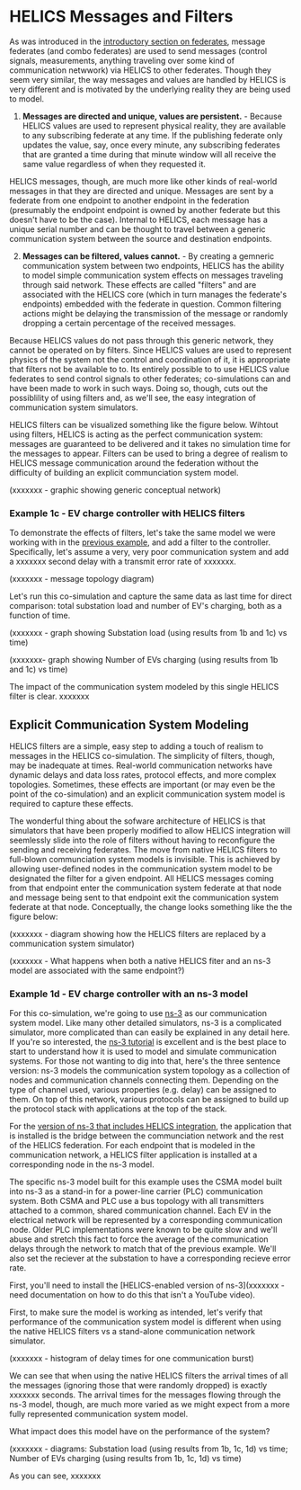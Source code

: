 # HELICS Messages and Filters #

As was introduced in the [introductory section on federates](./federates.md), message federates (and combo federates) are used to send messages (control signals, measurements, anything traveling over some kind of communication netwwork) via HELICS to other federates.  Though they seem very similar, the way messages and values are handled by HELICS is very different and is motivated by the underlying reality they are being used to model.

  1. **Messages are directed and unique, values are persistent.** - Because HELICS values are used to represent physical reality, they are available to any subscribing federate at any time. If the publishing federate only updates the value, say, once every minute, any subscribing federates that are granted a time during that minute window will all receive the same value regardless of when they requested it. 

  HELICS messages, though, are much more like other kinds of real-world messages in that they are directed and unique. Messages are sent by a federate from one endpoint to another endpoint in the federation (presumably the endpoint endpoint is owned by another federate but this doesn't have to be the case). Internal to HELICS, each message has a unique serial number and can be thought to travel between a generic communication system between the source and destination endpoints.
  
  2. **Messages can be filtered, values cannot.** - By creating a gemneric communication system between two endpoints, HELICS has the ability to model simple communication system effects on messages traveling through said network. These effects are called "filters" and are associated with the HELICS core (which in turn manages the federate's endpoints) embedded with the federate in question. Common filtering actions might be delaying the transmission of the message or randomly dropping a certain percentage of the received messages.

  Because HELICS values do not pass through this generic network, they cannot be operated on by filters. Since HELICS values are used to represent physics of the system not the control and coordination of it, it is appropriate that filters not be available to to. Its entirely possible to to use HELICS value federates to send control signals to other federates; co-simulations can and have been made to work in such ways. Doing so, though, cuts out the possiblility of using filters and, as we'll see, the easy integration of communication system simulators.
  
HELICS filters can be visualized something like the figure below. Wihtout using filters, HELICS is acting as the perfect communication system: messages are guaranteed to be delivered and it takes no simulation time for the messages to appear. Filters can be used to bring a degree of realism to HELICS message communication around the federation without the difficulty of building an explicit communciation system model.

(xxxxxxx - graphic showing generic conceptual network)
  
### Example 1c - EV charge controller with HELICS filters ###

To demonstrate the effects of filters, let's take the same model we were working with in the [previous example](./federates.md), and add a filter to the controller. Specifically, let's assume a very, very poor communication system and add a xxxxxxx second delay with a transmit error rate of xxxxxxx.

(xxxxxxx - message topology diagram)

Let's run this co-simulation and capture the same data as last time for direct comparison: total substation load and number of EV's charging, both as a function of time.

(xxxxxxx - graph showing Substation load (using results from 1b and 1c) vs time)

(xxxxxxx- graph showing Number of EVs charging (using results from 1b and 1c) vs time)

The impact of the communication system modeled by this single HELICS filter is clear. xxxxxxx

## Explicit Communication System Modeling ##
HELICS filters are a simple, easy step to adding a touch of realism to messages in the HELICS co-simulation. The simplicity of filters, though, may be inadequate at times. Real-world communication networks have dynamic delays and data loss rates, protocol effects, and more complex topologies. Sometimes, these effects are important (or may even be the point of the co-simulation) and an explicit communication system model is required to capture these effects. 

The wonderful thing about the sofware architecture of HELICS is that simulators that have been properly modified to allow HELICS integration will seemlessly slide into the role of filters without having to reconfigure the sending and receiving federates. The move from native HELICS filters to full-blown communciation system models is invisible. This is achieved by allowing user-defined nodes in the communication system model to be designated the filter for a given endpoint. All HELICS messages coming from that endpoint enter the communication system federate at that node and message being sent to that endpoint exit the communication system federate at that node. Conceptually, the change looks something like the the figure below:

(xxxxxxx - diagram showing how the HELICS filters are replaced by a communication system simulator)

(xxxxxxx - What happens when both a native HELICS fiter and an ns-3 model are associated with the same endpoint?)

### Example 1d - EV charge controller with an ns-3 model ###
For this co-simulation, we're going to use [ns-3](https://www.nsnam.org) as our communication system model. Like many other detailed simulators, ns-3 is a complicated simulator, more complicated than can easily be explained in any detail here. If you're so interested, the [ns-3 tutorial](https://www.nsnam.org/docs/release/3.29/tutorial/html/index.html) is excellent and is the best place to start to understand how it is used to model and simulate communication systems. For those not wanting to dig into that, here's the three sentence version: ns-3 models the communication system topology as a collection of nodes and communication channels connecting them. Depending on the type of channel used, various properties (e.g. delay) can be assigned to them. On top of this network, various protocols can be assigned to build up the protocol stack with applications at the top of the stack. 

For the [version of ns-3 that includes HELICS integration](https://github.com/GMLC-TDC/ns-3-dev-git), the application that is installed is the bridge between the communciation network and the rest of the HELICS federation. For each endpoint that is modeled in the communication network, a HELICS filter application is installed at a corresponding node in the ns-3 model. 

The specific ns-3 model built for this example uses the CSMA model built into ns-3 as a stand-in for a power-line carrier (PLC) communication system. Both CSMA and PLC use a bus topology with all transmitters attached to a common, shared communication channel. Each EV in the electrical network will be represented by a corresponding communication node. Older PLC implementations were known to be quite slow and we'll abuse and stretch this fact to force the average of the communication delays through the network to match that of the previous example. We'll also set the reciever at the substation to have a corresponding recieve error rate. 

First, you'll need to install the [HELICS-enabled version of ns-3](xxxxxxx - need documentation on how to do this that isn't a YouTube video).

First, to make sure the model is working as intended, let's verify that performance of the communication system model is different when using the native HELICS filters vs a stand-alone communication network simulator.

(xxxxxxx - histogram of delay times for one communication burst)

We can see that when using the native HELICS filters the arrival times of all the messages (ignoring those that were randomly dropped) is exactly xxxxxxx seconds. The arrival times for the messages flowing through the ns-3 model, though, are much more varied as we might expect from a more fully represented communication system model.

What impact does this model have on the performance of the system?

(xxxxxxx - diagrams: Substation load (using results from 1b, 1c, 1d) vs time; Number of EVs charging (using results from 1b, 1c, 1d) vs time)

As you can see, xxxxxxx